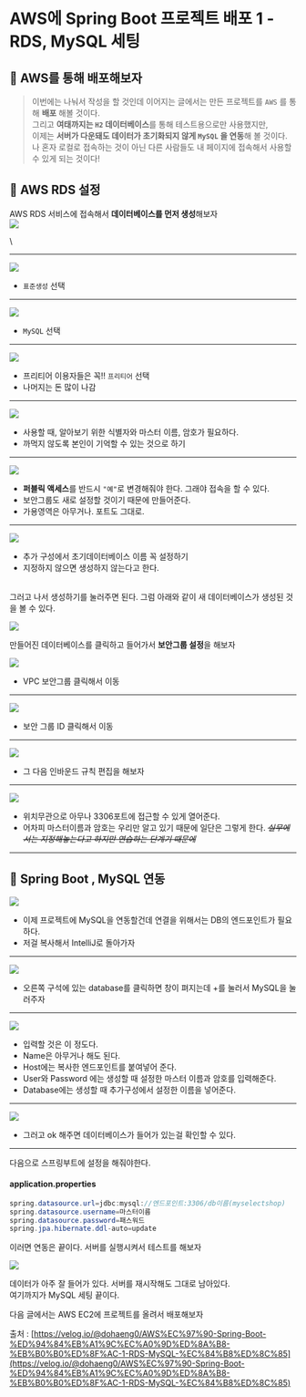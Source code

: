 # AWS에 Spring Boot 프로젝트 배포 1 - RDS, MySQL 세팅

## 🎈 AWS를 통해 배포해보자 <a href="#aws" id="aws"></a>

> 이번에는 나눠서 작성을 할 것인데 이어지는 글에서는 만든 프로젝트를 `AWS` 를 통해 **배포** 해볼 것이다.\
> 그리고 **여태까지는 `H2` 데이터베이스**를 통해 테스트용으로만 사용했지만,\
> 이제는 **서버가 다운돼도 데이터가 초기화되지 않게 `MySQL` 을 연동**해 볼 것이다.\
> 나 혼자 로컬로 접속하는 것이 아닌 다른 사람들도 내 페이지에 접속해서 사용할 수 있게 되는 것이다!

## 🔧 AWS RDS 설정 <a href="#aws-rds" id="aws-rds"></a>

AWS RDS 서비스에 접속해서 **데이터베이스를 먼저 생성**해보자\
![](https://media.vlpt.us/images/dohaeng0/post/da8efaa3-b275-4604-8614-9f12ceadda86/image.png)

\


***

![](https://media.vlpt.us/images/dohaeng0/post/ad9aa6db-79b8-4cbf-8813-a335850a9c2b/image.png)

* `표준생성` 선택

***

![](https://media.vlpt.us/images/dohaeng0/post/315ab6ff-575c-4135-854e-66685819cedb/image.png)

* `MySQL` 선택

***

![](https://media.vlpt.us/images/dohaeng0/post/0bac59b0-fa58-4811-a812-fbafa2c5f666/image.png)

* 프리티어 이용자들은 꼭!! `프리티어` 선택
* 나머지는 돈 많이 나감

***

![](https://media.vlpt.us/images/dohaeng0/post/226ae955-a327-4c2a-9f81-43dc8a200885/image.png)

* 사용할 때, 알아보기 위한 식별자와 마스터 이름, 암호가 필요하다.
* 까먹지 않도록 본인이 기억할 수 있는 것으로 하기

***

![](https://media.vlpt.us/images/dohaeng0/post/b4831449-f65c-4df7-8f56-5f8ac91b714f/image.png)

* **퍼블릭 액세스**를 반드시 `"예"`로 변경해줘야 한다. 그래야 접속을 할 수 있다.
* 보안그룹도 새로 설정할 것이기 때문에 만들어준다.
* 가용영역은 아무거나. 포트도 그대로.

***

![](https://media.vlpt.us/images/dohaeng0/post/5db4e155-d6c0-47c5-ab90-631447e61299/image.png)

* 추가 구성에서 초기데이터베이스 이름 꼭 설정하기
* 지정하지 않으면 생성하지 않는다고 한다.

\
그러고 나서 생성하기를 눌러주면 된다. 그럼 아래와 같이 새 데이터베이스가 생성된 것을 볼 수 있다.

![](https://media.vlpt.us/images/dohaeng0/post/ec724dae-e7b4-4451-8f69-ab923489c415/image.png)

만들어진 데이터베이스를 클릭하고 들어가서 **보안그룹 설정**을 해보자

![](https://media.vlpt.us/images/dohaeng0/post/309a5806-a626-4b7d-9268-0db21f7cbdf2/image.png)

* VPC 보안그룹 클릭해서 이동

***

![](https://media.vlpt.us/images/dohaeng0/post/3a883730-6c29-4199-a7fc-4127967a0697/image.png)

* 보안 그룹 ID 클릭해서 이동

***

![](https://media.vlpt.us/images/dohaeng0/post/9d06d8f5-1ec9-4ced-aeb4-bb52427a3590/image.png)

* 그 다음 인바운드 규칙 편집을 해보자

***

![](https://media.vlpt.us/images/dohaeng0/post/900a2dfb-3ace-42b5-a26d-4c2612a8955f/image.png)

* 위치무관으로 아무나 3306포트에 접근할 수 있게 열어준다.
* 어차피 마스터이름과 암호는 우리만 알고 있기 때문에 일단은 그렇게 한다. ~~_실무에서는 지정해놓는다고 하지만 연습하는 단계기 때문에_~~

***

## 🔧 Spring Boot , MySQL 연동 <a href="#spring-boot-mysql" id="spring-boot-mysql"></a>

![](https://media.vlpt.us/images/dohaeng0/post/073aa738-72c4-48b5-a6b9-60ef9ecedc93/image.png)

* 이제 프로젝트에 MySQL을 연동할건데 연결을 위해서는 DB의 엔드포인트가 필요하다.
* 저걸 복사해서 IntelliJ로 돌아가자

***

![](https://media.vlpt.us/images/dohaeng0/post/261d3295-f602-4b34-b94f-c2e314f730af/image.png)

* 오른쪽 구석에 있는 database를 클릭하면 창이 펴지는데 +를 눌러서 MySQL을 눌러주자

***

![](https://media.vlpt.us/images/dohaeng0/post/83f6d433-6894-440c-9f29-796f78cd997b/image.png)

* 입력할 것은 이 정도다.
* Name은 아무거나 해도 된다.
* Host에는 복사한 엔드포인트를 붙여넣어 준다.
* User와 Password 에는 생성할 때 설정한 마스터 이름과 암호를 입력해준다.
* Database에는 생성할 때 추가구성에서 설정한 이름을 넣어준다.

***

![](https://media.vlpt.us/images/dohaeng0/post/81a8607c-2087-49bb-8b9d-3519dafc0c09/image.png)

* 그러고 ok 해주면 데이터베이스가 들어가 있는걸 확인할 수 있다.

***

다음으로 스프링부트에 설정을 해줘야한다.

#### application.properties <a href="#applicationproperties" id="applicationproperties"></a>

```java
spring.datasource.url=jdbc:mysql://엔드포인트:3306/db이름(myselectshop)
spring.datasource.username=마스터이름
spring.datasource.password=패스워드
spring.jpa.hibernate.ddl-auto=update
```

이러면 연동은 끝이다. 서버를 실행시켜서 테스트를 해보자

![](https://media.vlpt.us/images/dohaeng0/post/e9d6d8b9-bf41-4ba8-9e72-fd58f6355577/image.png)

데이터가 아주 잘 들어가 있다. 서버를 재시작해도 그대로 남아있다.\
여기까지가 MySQL 세팅 끝이다.

다음 글에서는 AWS EC2에 프로젝트를 올려서 배포해보자



출처 : [https://velog.io/@dohaeng0/AWS%EC%97%90-Spring-Boot-%ED%94%84%EB%A1%9C%EC%A0%9D%ED%8A%B8-%EB%B0%B0%ED%8F%AC-1-RDS-MySQL-%EC%84%B8%ED%8C%85](https://velog.io/@dohaeng0/AWS%EC%97%90-Spring-Boot-%ED%94%84%EB%A1%9C%EC%A0%9D%ED%8A%B8-%EB%B0%B0%ED%8F%AC-1-RDS-MySQL-%EC%84%B8%ED%8C%85)
